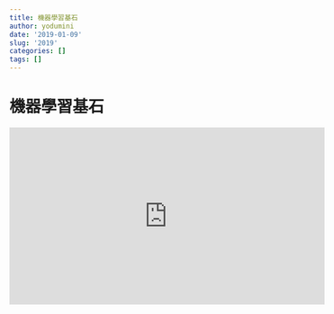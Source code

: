 ```yaml
---
title: 機器學習基石
author: yodumini
date: '2019-01-09'
slug: '2019'
categories: []
tags: []
---
```

# 機器學習基石

<iframe width="560" height="315" src="https://www.youtube.com/embed/nQvpFSMPhr0" frameborder="0" allow="accelerometer; autoplay; encrypted-media; gyroscope; picture-in-picture" allowfullscreen></iframe>